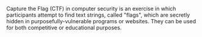 Capture the Flag (CTF) in computer security is an exercise in which participants attempt to find text strings, called "flags", which are secretly hidden in purposefully-vulnerable programs or websites. They can be used for both competitive or educational purposes.
